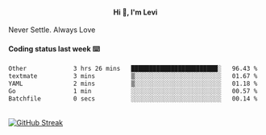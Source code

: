 <h4 style="text-align: center;">Hi 👋, I'm Levi</h4>  Never Settle. Always Love
<!---<img align="right" alt="Coding" width="300" src="https://i.pinimg.com/originals/81/17/8b/81178b47a8598f0c81c4799f2cdd4057.gif"></p> --->

#### Coding status last week ⌨️

<!--START_SECTION:waka-->

```txt
Other             3 hrs 26 mins   ████████████████████████░   96.43 %
textmate          3 mins          ▒░░░░░░░░░░░░░░░░░░░░░░░░   01.67 %
YAML              2 mins          ▒░░░░░░░░░░░░░░░░░░░░░░░░   01.18 %
Go                1 min           ░░░░░░░░░░░░░░░░░░░░░░░░░   00.57 %
Batchfile         0 secs          ░░░░░░░░░░░░░░░░░░░░░░░░░   00.14 %
```

<!--END_SECTION:waka-->
<br/>
<a href="https://git.io/streak-stats"><img src="https://github-readme-streak-stats.herokuapp.com?user=namezzy&theme=merko" alt="GitHub Streak" /></a>
<br>
